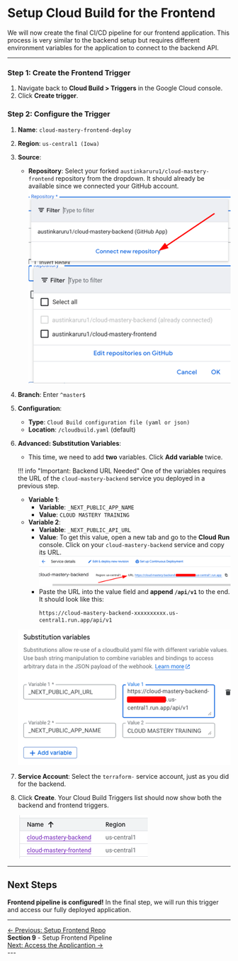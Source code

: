 # Setup Cloud Build for the Frontend

We will now create the final CI/CD pipeline for our frontend application. This process is very similar to the backend setup but requires different environment variables for the application to connect to the backend API.

---

### Step 1: Create the Frontend Trigger

1.  Navigate back to **Cloud Build > Triggers** in the Google Cloud console.
2.  Click **Create trigger**.

### Step 2: Configure the Trigger

1.  **Name**: `cloud-mastery-frontend-deploy`
2.  **Region**: `us-central1 (Iowa)`
3.  **Source**:
    *   **Repository**: Select your forked `austinkaruru1/cloud-mastery-frontend` repository from the dropdown. It should already be available since we connected your GitHub account.
        ![Connect new repository](assets/images/connect-frontend-repo-cloud-build.png)
        ![Select Frontend Repository](assets/images/select-cloud-frontend.png)
4.  **Branch**: Enter `^master$`
5.  **Configuration**:
    *   **Type**: `Cloud Build configuration file (yaml or json)`
    *   **Location**: `/cloudbuild.yaml` (default)
6.  **Advanced: Substitution Variables**:
    *   This time, we need to add **two** variables. Click **Add variable** twice.

    !!! info "Important: Backend URL Needed"
        One of the variables requires the URL of the `cloud-mastery-backend` service you deployed in a previous step.

    *   **Variable 1**:
        *   **Variable**: `_NEXT_PUBLIC_APP_NAME`
        *   **Value**: `CLOUD MASTERY TRAINING`
    *   **Variable 2**:
        *   **Variable**: `_NEXT_PUBLIC_API_URL`
        *   **Value**: To get this value, open a new tab and go to the **Cloud Run** console. Click on your `cloud-mastery-backend` service and copy its URL.
            ![Copy Backend Cloud Run URL](assets/images/backend-https-url.png)
        *   Paste the URL into the value field and **append `/api/v1`** to the end. It should look like this:
            ```
            https://cloud-mastery-backend-xxxxxxxxxx.us-central1.run.app/api/v1
            ```
    ![Frontend Substitution Variables](assets/images/cb_frontend_substitution_variables.png)

7.  **Service Account**: Select the `terraform-` service account, just as you did for the backend.

8.  Click **Create**. Your Cloud Build Triggers list should now show both the backend and frontend triggers.

    ![List of Both Triggers](assets/images/cb_frontend_triggers_list.png)

---

## Next Steps

**Frontend pipeline is configured!** In the final step, we will run this trigger and access our fully deployed application.

---
<div class="page-nav">
  <div class="nav-item">
    <a href="../setup-frontend-repository/" class="btn-secondary">← Previous: Setup Frontend Repo</a>
  </div>
  <div class="nav-item">
    <span><strong>Section 9</strong> -  Setup Frontend Pipeline </span>
  </div>
  <div class="nav-item">
    <a href="../accessing-the-application" class="btn-primary">Next: Access the Applicantion →</a>
  </div>
</div>
---